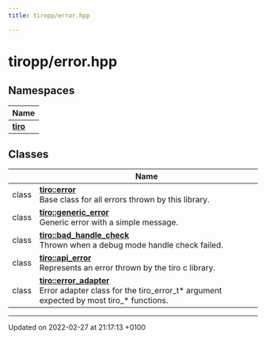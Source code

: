 ```yaml
---
title: tiropp/error.hpp

---
```


# tiropp/error.hpp



## Namespaces

| Name           |
| -------------- |
| **[tiro](/docs/api/namespaces/namespacetiro)**  |

## Classes

|                | Name           |
| -------------- | -------------- |
| class | **[tiro::error](/docs/api/classes/classtiro_1_1error)** <br>Base class for all errors thrown by this library.  |
| class | **[tiro::generic_error](/docs/api/classes/classtiro_1_1generic__error)** <br>Generic error with a simple message.  |
| class | **[tiro::bad_handle_check](/docs/api/classes/classtiro_1_1bad__handle__check)** <br>Thrown when a debug mode handle check failed.  |
| class | **[tiro::api_error](/docs/api/classes/classtiro_1_1api__error)** <br>Represents an error thrown by the tiro c library.  |
| class | **[tiro::error_adapter](/docs/api/classes/classtiro_1_1error__adapter)** <br>Error adapter class for the tiro_error_t* argument expected by most tiro_* functions.  |






-------------------------------

Updated on 2022-02-27 at 21:17:13 +0100
